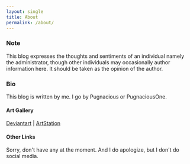 ```yaml
---
layout: single
title: About
permalink: /about/
---
```


### Note

This blog expresses the thoughts and sentiments of an individual namely the administrator, though other individuals may occasionally author information here. It should be taken as the opinion of the author.

### Bio

This blog is written by me.  I go by Pugnacious or PugnaciousOne.

#### Art Gallery

[Deviantart][deviantart] \| [ArtStation][artstation]

#### Other Links

Sorry, don't have any at the moment.  And I do apologize, but I don't do social media.  

[deviantart]: https://www.deviantart.com/pugnaciousone
[artstation]: https://www.artstation.com/pugnacious
